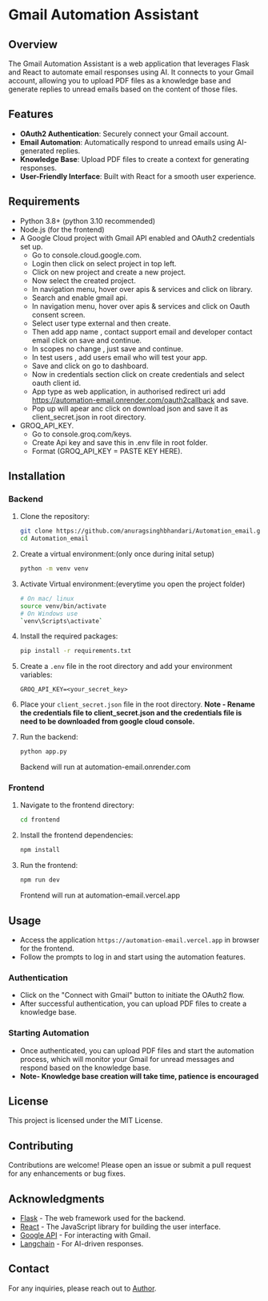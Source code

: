 # Gmail Automation Assistant

## Overview
The Gmail Automation Assistant is a web application that leverages Flask and React to automate email responses using AI. It connects to your Gmail account, allowing you to upload PDF files as a knowledge base and generate replies to unread emails based on the content of those files.

## Features
- **OAuth2 Authentication**: Securely connect your Gmail account.
- **Email Automation**: Automatically respond to unread emails using AI-generated replies.
- **Knowledge Base**: Upload PDF files to create a context for generating responses.
- **User-Friendly Interface**: Built with React for a smooth user experience.

## Requirements
- Python 3.8+ (python 3.10 recommended)
- Node.js (for the frontend)
- A Google Cloud project with Gmail API enabled and OAuth2 credentials set up.
   - Go to console.cloud.google.com.
   - Login then click on select project in top left.
   - Click on new project and create a new project.
   - Now select the created project.
   - In navigation menu, hover over apis & services and click on library.
   - Search and enable gmail api.
   - In navigation menu, hover over apis & services and click on Oauth consent screen.
   - Select user type external and then create.
   - Then add app name , contact support email and developer contact email click on save and continue.
   - In scopes no change , just save and continue.
   - In test users , add users email who will test your app.
   - Save and click on go to dashboard.
   - Now in credentials section click on create credentials and select oauth client id.
   - App type as web application, in authorised redirect uri add https://automation-email.onrender.com/oauth2callback and save.
   - Pop up will apear anc click on download json and save it as client_secret.json in root directory.
- GROQ_API_KEY.
   - Go to console.groq.com/keys.
   - Create Api key and save this in .env file in root folder.
   - Format (GROQ_API_KEY = PASTE KEY HERE).

## Installation

### Backend
1. Clone the repository:
   ```bash
   git clone https://github.com/anuragsinghbhandari/Automation_email.git
   cd Automation_email
   ```

2. Create a virtual environment:(only once during inital setup)
   ```bash
   python -m venv venv
   ```
3. Activate Virtual environment:(everytime you open the project folder)
   ```bash
   # On mac/ linux
   source venv/bin/activate
   # On Windows use
   `venv\Scripts\activate`
   ```
4. Install the required packages:
   ```bash
   pip install -r requirements.txt
   ```

5. Create a `.env` file in the root directory and add your environment variables:
   ```plaintext
   GROQ_API_KEY=<your_secret_key>
   ```

6. Place your `client_secret.json` file in the root directory. 
   **Note - Rename the credentials file to client_secret.json and the credentials file is need to be downloaded from google cloud console.**

7. Run the backend:
   ```bash
   python app.py
   ```
   Backend will run at automation-email.onrender.com
### Frontend
1. Navigate to the frontend directory:
   ```bash
   cd frontend
   ```

2. Install the frontend dependencies:
   ```bash
   npm install
   ```

3. Run the frontend:
   ```bash
   npm run dev
   ```
   Frontend will run at automation-email.vercel.app
## Usage
- Access the application `https://automation-email.vercel.app` in browser for the frontend.
- Follow the prompts to log in and start using the automation features.

### Authentication
- Click on the "Connect with Gmail" button to initiate the OAuth2 flow.
- After successful authentication, you can upload PDF files to create a knowledge base.

### Starting Automation
- Once authenticated, you can upload PDF files and start the automation process, which will monitor your Gmail for unread messages and respond based on the knowledge base.
- **Note- Knowledge base creation will take time, patience is encouraged**

## License
This project is licensed under the MIT License.

## Contributing
Contributions are welcome! Please open an issue or submit a pull request for any enhancements or bug fixes.

## Acknowledgments
- [Flask](https://flask.palletsprojects.com/) - The web framework used for the backend.
- [React](https://reactjs.org/) - The JavaScript library for building the user interface.
- [Google API](https://developers.google.com/gmail/api) - For interacting with Gmail.
- [Langchain](https://langchain.com/) - For AI-driven responses.

## Contact
For any inquiries, please reach out to [Author](mailto:anuoo3ups@gmail.com).
